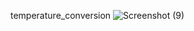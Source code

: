 temperature_conversion
![Screenshot (9)](https://user-images.githubusercontent.com/66367321/146800526-f9e00290-c3f9-4a76-9427-9d29c8731df1.png)
